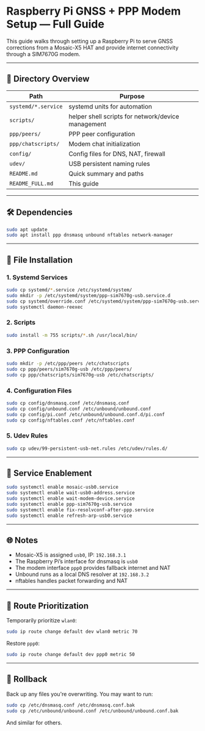 # Raspberry Pi GNSS + PPP Modem Setup — Full Guide

This guide walks through setting up a Raspberry Pi to serve GNSS corrections from a Mosaic-X5 HAT and provide internet connectivity through a SIM7670G modem.

---

## 📁 Directory Overview

| Path | Purpose |
|------|---------|
| `systemd/*.service` | systemd units for automation |
| `scripts/` | helper shell scripts for network/device management |
| `ppp/peers/` | PPP peer configuration |
| `ppp/chatscripts/` | Modem chat initialization |
| `config/` | Config files for DNS, NAT, firewall |
| `udev/` | USB persistent naming rules |
| `README.md` | Quick summary and paths |
| `README_FULL.md` | This guide |

---

## 🛠 Dependencies

```bash
sudo apt update
sudo apt install ppp dnsmasq unbound nftables network-manager
```

---

## 🧾 File Installation

### 1. Systemd Services

```bash
sudo cp systemd/*.service /etc/systemd/system/
sudo mkdir -p /etc/systemd/system/ppp-sim7670g-usb.service.d
sudo cp systemd/override.conf /etc/systemd/system/ppp-sim7670g-usb.service.d/
sudo systemctl daemon-reexec
```

### 2. Scripts

```bash
sudo install -m 755 scripts/*.sh /usr/local/bin/
```

### 3. PPP Configuration

```bash
sudo mkdir -p /etc/ppp/peers /etc/chatscripts
sudo cp ppp/peers/sim7670g-usb /etc/ppp/peers/
sudo cp ppp/chatscripts/sim7670g-usb /etc/chatscripts/
```

### 4. Configuration Files

```bash
sudo cp config/dnsmasq.conf /etc/dnsmasq.conf
sudo cp config/unbound.conf /etc/unbound/unbound.conf
sudo cp config/pi.conf /etc/unbound/unbound.conf.d/pi.conf
sudo cp config/nftables.conf /etc/nftables.conf
```

### 5. Udev Rules

```bash
sudo cp udev/99-persistent-usb-net.rules /etc/udev/rules.d/
```

---

## 🔌 Service Enablement

```bash
sudo systemctl enable mosaic-usb0.service
sudo systemctl enable wait-usb0-address.service
sudo systemctl enable wait-modem-device.service
sudo systemctl enable ppp-sim7670g-usb.service
sudo systemctl enable fix-resolvconf-after-ppp.service
sudo systemctl enable refresh-arp-usb0.service
```

---

## 🌐 Notes

- Mosaic-X5 is assigned `usb0`, IP: `192.168.3.1`
- The Raspberry Pi’s interface for dnsmasq is `usb0`
- The modem interface `ppp0` provides fallback internet and NAT
- Unbound runs as a local DNS resolver at `192.168.3.2`
- nftables handles packet forwarding and NAT

---

## 🧠 Route Prioritization

Temporarily prioritize `wlan0`:

```bash
sudo ip route change default dev wlan0 metric 70
```

Restore `ppp0`:

```bash
sudo ip route change default dev ppp0 metric 50
```

---

## 🧯 Rollback

Back up any files you're overwriting. You may want to run:

```bash
sudo cp /etc/dnsmasq.conf /etc/dnsmasq.conf.bak
sudo cp /etc/unbound/unbound.conf /etc/unbound/unbound.conf.bak
```

And similar for others.


